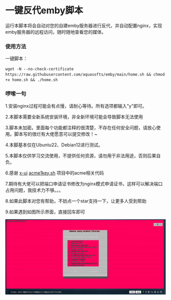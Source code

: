 <h1>一键反代emby脚本</h1>
运行本脚本将会自动对您的自建emby服务器进行反代，并自动配置nginx，实现emby服务器的远程访问，随时随地查看您的媒体。

### 使用方法
一键脚本：

`wget -N --no-check-certificate https://raw.githubusercontent.com/aquasofts/emby/main/home.sh && chmod +x home.sh && ./home.sh`

### 啰嗦一句

1.安装nginx过程可能会有点慢，请耐心等待。所有选项都输入"y"即可。

2.本脚本需要全新系统安装环境，非全新环境可能会导致脚本无法使用

3.脚本未加密。里面每个功能都注释的很清楚，不存在任何安全问题，请放心使用。脚本写的很烂有大佬愿意可以提交修改！~

4.本脚基本仅在Ubuntu22、Debian12进行测试。

5.本脚本仅供学习交流使用，不提供任何资源，请勿用于非法用途，否则后果自负。

6.感谢 [x-ui](https://github.com/FranzKafkaYu/x-ui/) [acme1key.sh](https://github.com/tlxhl/acme-1key/) 项目中的acme相关代码

7.期待有大佬可以把端口申请证书修改为nginx模式申请证书，这样可以解决端口占用问题，我技术力不够。。。

8.如果此脚本对您有帮助，不妨点一个star支持一下，让更多人受到帮助

9.如果遇到如图所示界面，直接回车即可

![image](https://github.com/aquasofts/emby/blob/main/image.png)

